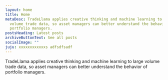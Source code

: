 ```yaml
---
layout: home
title: Home
metaDesc: TradeLlama applies creative thinking and machine learning to large
  volume trade data, so asset managers can better understand the behavior of
  portfolio managers.
postsHeading: Latest posts
archiveButtonText: See all posts
socialImage: ""
juju: xxxxxxxxxxxxs adfsdfsadf
---
```

TradeLlama applies creative thinking and machine learning to large volume trade data, so asset managers can better understand the behavior of portfolio managers.